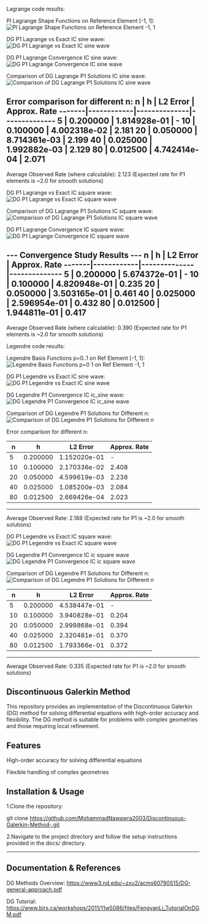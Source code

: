 Lagrange code results:

Pl Lagrange Shape Functions on Reference Element [-1, 1]:
![Pl Lagrange Shape Functions on Reference Element  -1, 1](https://github.com/user-attachments/assets/1b75325c-def7-4cfd-8929-55aa7f301dc8)

DG P1 Lagrange vs Exact IC sine wave:
![DG P1 Lagrange vs Exact IC sine wave](https://github.com/user-attachments/assets/ab7f9189-f012-445c-a637-1fbb7295c2ed)

DG P1 Lagrange Convergence IC sine wave:
![DG P1 Lagrange Convergence IC sine wave](https://github.com/user-attachments/assets/fa9f0cf2-c0ec-412b-94eb-47e8bd0f2eaf)

Comparison of DG Lagrange P1 Solutions IC sine wave:
![Comparison of DG Lagrange P1 Solutions IC sine wave](https://github.com/user-attachments/assets/83c99dff-bc57-4e2a-889a-199dbc388b96)


Error comparison for different n:
  n    |    h       |   L2 Error   | Approx. Rate
-------|------------|--------------|--------------
     5 | 0.200000 | 1.814928e-01 |     -
    10 | 0.100000 | 4.002318e-02 |   2.181
    20 | 0.050000 | 8.714361e-03 |   2.199
    40 | 0.025000 | 1.992882e-03 |   2.129
    80 | 0.012500 | 4.742414e-04 |   2.071
---------------------------------

Average Observed Rate (where calculable): 2.123
(Expected rate for P1 elements is ~2.0 for smooth solutions)


DG P1 Lagrange vs Exact IC square wave:
![DG P1 Lagrange vs Exact IC square wave](https://github.com/user-attachments/assets/69399af9-6fb2-4156-9ca3-9097500bc53b)

Comparison of DG Lagrange P1 Solutions IC square wave:
![Comparison of DG Lagrange P1 Solutions IC square wave](https://github.com/user-attachments/assets/71c44ebf-539f-4b09-8795-f52d2cbcf4cc)

DG P1 Lagrange Convergence IC square wave:
![DG P1 Lagrange Convergence IC square wave](https://github.com/user-attachments/assets/258663f6-bc37-46ad-9107-9dfe600df38a)

--- Convergence Study Results ---
  n    |    h       |   L2 Error   | Approx. Rate
-------|------------|--------------|--------------
     5 | 0.200000 | 5.674372e-01 |     -
    10 | 0.100000 | 4.820948e-01 |   0.235
    20 | 0.050000 | 3.503165e-01 |   0.461
    40 | 0.025000 | 2.596954e-01 |   0.432
    80 | 0.012500 | 1.944811e-01 |   0.417
---------------------------------
Average Observed Rate (where calculable): 0.390
(Expected rate for P1 elements is ~2.0 for smooth solutions)



Legendre code results:

Legendre Basis Functions p=0..1 on Ref Element [-1, 1]:
![Legendre Basis Functions p=0 1 on Ref Element  -1, 1](https://github.com/user-attachments/assets/eac464ce-5b22-43f5-bf19-c819f7a3b985)

DG P1 Legendre vs Exact IC sine wave:
![DG P1 Legendre vs Exact IC sine wave](https://github.com/user-attachments/assets/651de589-c2a6-44f5-be85-988433b37aad)

DG Legendre P1 Convergence IC ic_sine wave:
![DG Legendre P1 Convergence IC ic_sine wave](https://github.com/user-attachments/assets/7cfb464f-9270-40be-97d1-19cdf420df22)

Comparison of DG Legendre P1 Solutions for Different n:
![Comparison of DG Legendre P1 Solutions for Different n](https://github.com/user-attachments/assets/b7c40945-b23d-41ee-8159-8fdbbe3363d9)

Error comparison for different n:

  n    |    h       |   L2 Error   | Approx. Rate
-------|------------|--------------|--------------
     5 | 0.200000 | 1.152020e-01 |     -
    10 | 0.100000 | 2.170336e-02 |   2.408
    20 | 0.050000 | 4.599619e-03 |   2.238
    40 | 0.025000 | 1.085200e-03 |   2.084
    80 | 0.012500 | 2.669426e-04 |   2.023
---------------------------------
Average Observed Rate: 2.188
(Expected rate for P1 is ~2.0 for smooth solutions)

DG P1 Legendre vs Exact IC square wave:
![DG P1 Legendre vs Exact IC square wave](https://github.com/user-attachments/assets/ae081811-2333-4466-ab51-b7beb475b26a)


DG Legendre P1 Convergence IC ic square wave
![DG Legendre P1 Convergence IC ic square wave](https://github.com/user-attachments/assets/fed61e24-de9d-40a4-961f-f612446a3fa2)


Comparison of DG Legendre P1 Solutions for Different n:
![Comparison of DG Legendre P1 Solutions for Different n](https://github.com/user-attachments/assets/a75ed45f-0beb-45c4-bb41-4925a8620cc8)

  n    |    h       |   L2 Error   | Approx. Rate
-------|------------|--------------|--------------
     5 | 0.200000 | 4.538447e-01 |     -
    10 | 0.100000 | 3.940828e-01 |   0.204
    20 | 0.050000 | 2.999868e-01 |   0.394
    40 | 0.025000 | 2.320481e-01 |   0.370
    80 | 0.012500 | 1.793366e-01 |   0.372
---------------------------------
Average Observed Rate: 0.335
(Expected rate for P1 is ~2.0 for smooth solutions)

Discontinuous Galerkin Method
--------------------
This repository provides an implementation of the Discontinuous Galerkin (DG) method for solving differential equations with high-order accuracy and flexibility. The DG method is suitable for problems with complex geometries and those requiring local refinement.

Features
--------------------
High-order accuracy for solving differential equations

Flexible handling of complex geometries


Installation & Usage
--------------------
1.Clone the repository:

git clone https://github.com/MohammadNawawra2003/Discontinuous-Galerkin-Method-.git

2.Navigate to the project directory and follow the setup instructions provided in the docs/ directory.

----------------------------------------------------------------------------------------------------------------------------------------------------------------------------------------------------------------------
Documentation & References
--------------------
DG Methods Overview: https://www3.nd.edu/~zxu2/acms60790S15/DG-general-approach.pdf

DG Tutorial: https://www.birs.ca/workshops/2011/11w5086/files/FengyanLi_TutorialOnDGM.pdf

